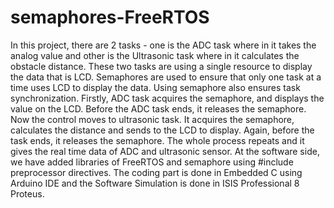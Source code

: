 # semaphores-FreeRTOS
In this project, there are 2 tasks - one is the ADC task where in it takes the analog value and other is the Ultrasonic task where in it calculates the obstacle distance. These two tasks are using a single resource to display the data that is LCD.  Semaphores are used to ensure that only one task at a time uses LCD to display the data. Using semaphore also ensures task synchronization. Firstly, ADC task acquires the semaphore, and displays the value on the LCD. Before the ADC task ends, it releases the semaphore. Now the control moves to ultrasonic task. It acquires the semaphore, calculates the distance and sends to the LCD to display.  Again, before the task ends, it releases the semaphore. The whole process repeats and it gives the real time data of ADC and ultrasonic sensor. At the software side, we have added libraries of FreeRTOS and semaphore using #include preprocessor directives. The coding part is done in Embedded C using Arduino IDE and the Software Simulation is done in ISIS Professional 8 Proteus.
